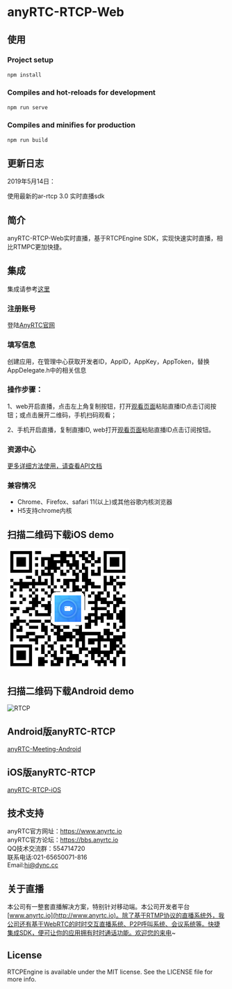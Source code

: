 # anyRTC-RTCP-Web

## 使用

### Project setup
```
npm install
```

### Compiles and hot-reloads for development
```
npm run serve
```

### Compiles and minifies for production
```
npm run build
```

## 更新日志

2019年5月14日：</br>

使用最新的ar-rtcp 3.0 实时直播sdk

## 简介
anyRTC-RTCP-Web实时直播，基于RTCPEngine SDK，实现快速实时直播，相比RTMPC更加快捷。</br>

## 集成
集成请参考[这里](https://docs.anyrtc.io/v1/RTCP/web.html)

### 注册账号

登陆[AnyRTC官网](https://www.anyrtc.io/)

### 填写信息

创建应用，在管理中心获取开发者ID，AppID，AppKey，AppToken，替换AppDelegate.h中的相关信息

### 操作步骤：

1、web开启直播，点击左上角复制按钮，打开[观看页面](https://demos.anyrtc.io/ar-rtcp/rtcp/1)粘贴直播ID点击订阅按钮；或点击展开二维码，手机扫码观看；</br>

2、手机开启直播，复制直播ID, web打开[观看页面](https://demos.anyrtc.io/ar-rtcp/rtcp/1)粘贴直播ID点击订阅按钮。</br>

### 资源中心

[更多详细方法使用，请查看API文档](https://docs.anyrtc.io/v1/RTCP/)

### 兼容情况

- Chrome、Firefox、safari 11(以上)或其他谷歌内核浏览器
- H5支持chrome内核

## 扫描二维码下载iOS demo
![RTCP](https://raw.githubusercontent.com/anyRTC/anyRTC-RTCP-iOS/master/image/RTCP.png)

## 扫描二维码下载Android demo
![RTCP](https://camo.githubusercontent.com/6855bbddab9df81958e9ea5b6d3197a5bab09085/68747470733a2f2f7777772e70677965722e636f6d2f6170702f7172636f64652f736f3661)

## Android版anyRTC-RTCP
[anyRTC-Meeting-Android](https://github.com/AnyRTC/anyRTC-RTCP-Android)

## iOS版anyRTC-RTCP
[anyRTC-RTCP-iOS](https://github.com/AnyRTC/anyRTC-RTCP-iOS)


## 技术支持
anyRTC官方网址：https://www.anyrtc.io </br>
anyRTC官方论坛：https://bbs.anyrtc.io </br>
QQ技术交流群：554714720 </br>
联系电话:021-65650071-816 </br>
Email:hi@dync.cc </br>

## 关于直播
本公司有一整套直播解决方案，特别针对移动端。本公司开发者平台[www.anyrtc.io](http://www.anyrtc.io)。除了基于RTMP协议的直播系统外，我公司还有基于WebRTC的时时交互直播系统、P2P呼叫系统、会议系统等。快捷集成SDK，便可让你的应用拥有时时通话功能。欢迎您的来电~

## License

RTCPEngine is available under the MIT license. See the LICENSE file for more info.
